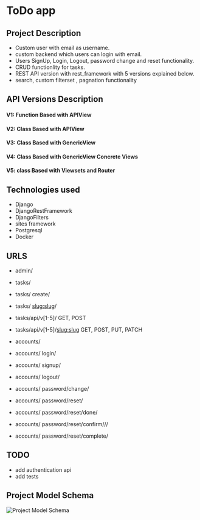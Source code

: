 # ToDo app


## Project Description
* Custom user with email as username.
* custom backend which users can login with email.
* Users SignUp, Login, Logout, password change and reset functionality.
* CRUD functionlity for tasks.
* REST API version with rest_framework with 5 versions explained below.
* search, custom filterset , pagnation functionality


## API Versions Description
#### V1: Function Based with APIView
#### V2: Class Based with APIView
#### V3: Class Based with GenericView
#### V4: Class Based with GenericView Concrete Views
#### V5: class Based with Viewsets and Router
 

## Technologies used
* Django
* DjangoRestFramework
* DjangoFilters
* sites framework
* Postgresql
* Docker


## URLS
* admin/

* tasks/
* tasks/ create/
* tasks/ <slug:slug>/
* tasks/api/v[1-5]/ GET, POST
* tasks/api/v[1-5]/<slug:slug> GET, POST, PUT, PATCH

* accounts/
* accounts/ login/
* accounts/ signup/
* accounts/ logout/
* accounts/ password/change/
* accounts/ password/reset/
* accounts/ password/reset/done/
* accounts/ password/reset/confirm/<uidb64>/<token>/
* accounts/ password/reset/complete/


## TODO
* add authentication api
* add tests


## Project Model Schema
![Project Model Schema](images/model_schema.png)
